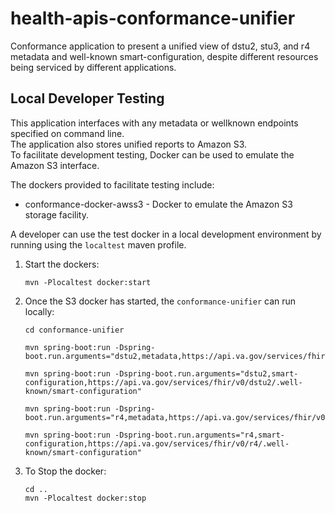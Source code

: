 # health-apis-conformance-unifier
Conformance application to present a unified view of dstu2, stu3, and r4 metadata and well-known smart-configuration, despite different resources being serviced by different applications.

## Local Developer Testing

This application interfaces with any metadata or wellknown endpoints specified on command line.  
The application also stores unified reports to Amazon S3.   
To facilitate development testing, Docker can be used to emulate the Amazon S3 interface.

The dockers provided to facilitate testing include:

* conformance-docker-awss3 - Docker to emulate the Amazon S3 storage facility.

A developer can use the test docker in a local development environment by running using the `localtest` maven profile.

1. Start the dockers:
    ```
    mvn -Plocaltest docker:start
    ```

3. Once the S3 docker has started, the `conformance-unifier` can run locally:
    ```
    cd conformance-unifier
    
    mvn spring-boot:run -Dspring-boot.run.arguments="dstu2,metadata,https://api.va.gov/services/fhir/v0/dstu2/metadata"
    
    mvn spring-boot:run -Dspring-boot.run.arguments="dstu2,smart-configuration,https://api.va.gov/services/fhir/v0/dstu2/.well-known/smart-configuration"
    
    mvn spring-boot:run -Dspring-boot.run.arguments="r4,metadata,https://api.va.gov/services/fhir/v0/r4/metadata"
    
    mvn spring-boot:run -Dspring-boot.run.arguments="r4,smart-configuration,https://api.va.gov/services/fhir/v0/r4/.well-known/smart-configuration"
    ```

4. To Stop the docker:
    ```
    cd ..
    mvn -Plocaltest docker:stop
    ```

